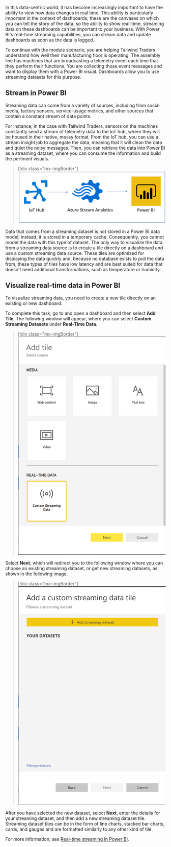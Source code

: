 In this data-centric world, it has become increasingly important to have the ability to view how data changes in real time. This ability is particularly important in the context of dashboards; these are the canvases on which you can tell the story of the data, so the ability to show real-time, streaming data on these dashboards can be important to your business. With Power BI's real-time streaming capabilities, you can stream data and update dashboards as soon as the data is logged.

To continue with the module scenario, you are helping Tailwind Traders understand how well their manufacturing floor is operating. The assembly line has machines that are broadcasting a telemetry event each time that they perform their functions. You are collecting those event messages and want to display them with a Power BI visual. Dashboards allow you to use streaming datasets for this purpose.

## Stream in Power BI 

Streaming data can come from a variety of sources, including from social media, factory sensors, service-usage metrics, and other sources that contain a constant stream of data points.

For instance, in the case with Tailwind Traders, sensors on the machines constantly send a stream of telemetry data to the IoT hub, where they will be housed in their native, messy format. From the IoT hub, you can use a stream insight job to aggregate the data, meaning that it will clean the data and quiet the noisy messages. Then, you can retrieve the data into Power BI as a streaming dataset, where you can consume the information and build the pertinent visuals.

> [!div class="mx-imgBorder"]
> [![Streaming dataset example](../media/06-diagram-iot-ss.png)](../media/06-diagram-iot-ss.png#lightbox)

Data that comes from a streaming dataset is not stored in a Power BI data model; instead, it is stored in a temporary cache. Consequently, you cannot model the data with this type of dataset. The only way to visualize the data from a streaming data source is to create a tile directly on a dashboard and use a custom streaming data source. These tiles are optimized for displaying the data quickly and, because no database exists to pull the data from, these types of tiles have low latency and are best suited for data that doesn't need additional transformations, such as temperature or humidity.

## Visualize real-time data in Power BI 

To visualize streaming data, you need to create a new tile directly on an existing or new dashboard.

To complete this task, go to and open a dashboard and then select **Add Tile**. The following window will appear, where you can select **Custom Streaming Datasets** under **Real-Time Data**.

> [!div class="mx-imgBorder"]
> [![Add custom streaming dataset tile](../media/06-new-tile-added-ss.png)](../media/06-new-tile-added-ss.png#lightbox)

Select **Next**, which will redirect you to the following window where you can choose an existing streaming dataset, or get new streaming datasets, as shown in the following image.

> [!div class="mx-imgBorder"]
> [![Add new custom streaming dataset](../media/06-add-new-streaming-dataset-ss.png)](../media/06-add-new-streaming-dataset-ss.png#lightbox)

After you have selected the new dataset, select **Next**, enter the details for your streaming dataset, and then add a new streaming dataset tile. Streaming dataset tiles can be in the form of line charts, stacked bar charts, cards, and gauges and are formatted similarly to any other kind of tile.

For more information, see [Real-time streaming in Power BI](https://docs.microsoft.com/power-bi/connect-data/service-real-time-streaming/?azure-portal=true).
